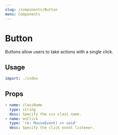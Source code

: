 ```yaml
---
slug: /components/Button
menu: Components
---
```


# Button

Buttons allow users to take actions with a single click.

## Usage

```yml --preview --mobile
import: ./index
```

## Props

```yml --renderer=props
- name: className
  type: string
  desc: Specify the css class name.
- name: onClick
  type: '(e: MouseEvent) => void'
  desc: Specify the click event listener.
```
